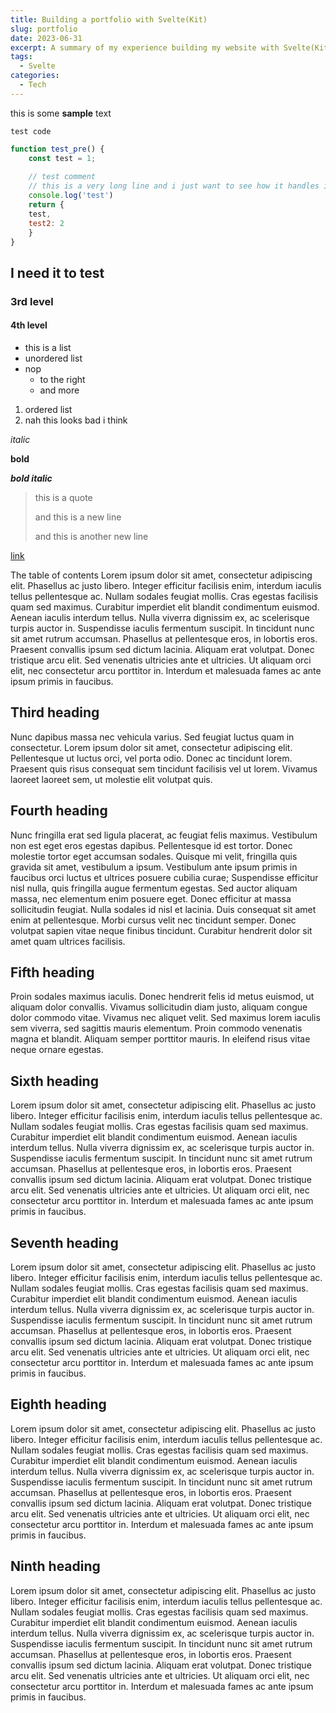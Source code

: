 ```yaml
---
title: Building a portfolio with Svelte(Kit)
slug: portfolio
date: 2023-06-31
excerpt: A summary of my experience building my website with Svelte(Kit).
tags: 
  - Svelte
categories:
  - Tech
---
```


<script lang="ts">
    import CodeBlock from "$lib/components/base/CodeBlock.svelte";
</script>

this is some **sample** text

`test code`



<CodeBlock lang="JavaScript" filename="test.js">

```js
function test_pre() {
    const test = 1;
    
    // test comment
    // this is a very long line and i just want to see how it handles it, scrollbar ? idk well see
    console.log('test')
    return {
    test,
    test2: 2
    }
}
```

</CodeBlock>

## I need it to test 

### 3rd level

#### 4th level

- this is a list
- unordered list
- nop
  - to the right
  - and more

1. ordered list
2. nah this looks bad i think

*italic*

**bold**

***bold italic***

> this is a quote
> 
> and this is a new line
> 
> and this is another new line

[link](https://google.com)




The table of contents
Lorem ipsum dolor sit amet, consectetur adipiscing elit. Phasellus ac justo libero. Integer efficitur facilisis enim, interdum iaculis tellus pellentesque ac. Nullam sodales feugiat mollis. Cras egestas facilisis quam sed maximus. Curabitur imperdiet elit blandit condimentum euismod. Aenean iaculis interdum tellus. Nulla viverra dignissim ex, ac scelerisque turpis auctor in. Suspendisse iaculis fermentum suscipit. In tincidunt nunc sit amet rutrum accumsan. Phasellus at pellentesque eros, in lobortis eros. Praesent convallis ipsum sed dictum lacinia. Aliquam erat volutpat. Donec tristique arcu elit. Sed venenatis ultricies ante et ultricies. Ut aliquam orci elit, nec consectetur arcu porttitor in. Interdum et malesuada fames ac ante ipsum primis in faucibus.

## Third heading

Nunc dapibus massa nec vehicula varius. Sed feugiat luctus quam in consectetur. Lorem ipsum dolor sit amet, consectetur adipiscing elit. Pellentesque ut luctus orci, vel porta odio. Donec ac tincidunt lorem. Praesent quis risus consequat sem tincidunt facilisis vel ut lorem. Vivamus laoreet laoreet sem, ut molestie elit volutpat quis.

## Fourth heading

Nunc fringilla erat sed ligula placerat, ac feugiat felis maximus. Vestibulum non est eget eros egestas dapibus. Pellentesque id est tortor. Donec molestie tortor eget accumsan sodales. Quisque mi velit, fringilla quis gravida sit amet, vestibulum a ipsum. Vestibulum ante ipsum primis in faucibus orci luctus et ultrices posuere cubilia curae; Suspendisse efficitur nisl nulla, quis fringilla augue fermentum egestas. Sed auctor aliquam massa, nec elementum enim posuere eget. Donec efficitur at massa sollicitudin feugiat. Nulla sodales id nisl et lacinia. Duis consequat sit amet enim at pellentesque. Morbi cursus velit nec tincidunt semper. Donec volutpat sapien vitae neque finibus tincidunt. Curabitur hendrerit dolor sit amet quam ultrices facilisis.

## Fifth heading

Proin sodales maximus iaculis. Donec hendrerit felis id metus euismod, ut aliquam dolor convallis. Vivamus sollicitudin diam justo, aliquam congue dolor commodo vitae. Vivamus nec aliquet velit. Sed maximus lorem iaculis sem viverra, sed sagittis mauris elementum. Proin commodo venenatis magna et blandit. Aliquam semper porttitor mauris. In eleifend risus vitae neque ornare egestas.

## Sixth heading

Lorem ipsum dolor sit amet, consectetur adipiscing elit. Phasellus ac justo libero. Integer efficitur facilisis enim, interdum iaculis tellus pellentesque ac. Nullam sodales feugiat mollis. Cras egestas facilisis quam sed maximus. Curabitur imperdiet elit blandit condimentum euismod. Aenean iaculis interdum tellus. Nulla viverra dignissim ex, ac scelerisque turpis auctor in. Suspendisse iaculis fermentum suscipit. In tincidunt nunc sit amet rutrum accumsan. Phasellus at pellentesque eros, in lobortis eros. Praesent convallis ipsum sed dictum lacinia. Aliquam erat volutpat. Donec tristique arcu elit. Sed venenatis ultricies ante et ultricies. Ut aliquam orci elit, nec consectetur arcu porttitor in. Interdum et malesuada fames ac ante ipsum primis in faucibus.

## Seventh heading

Lorem ipsum dolor sit amet, consectetur adipiscing elit. Phasellus ac justo libero. Integer efficitur facilisis enim, interdum iaculis tellus pellentesque ac. Nullam sodales feugiat mollis. Cras egestas facilisis quam sed maximus. Curabitur imperdiet elit blandit condimentum euismod. Aenean iaculis interdum tellus. Nulla viverra dignissim ex, ac scelerisque turpis auctor in. Suspendisse iaculis fermentum suscipit. In tincidunt nunc sit amet rutrum accumsan. Phasellus at pellentesque eros, in lobortis eros. Praesent convallis ipsum sed dictum lacinia. Aliquam erat volutpat. Donec tristique arcu elit. Sed venenatis ultricies ante et ultricies. Ut aliquam orci elit, nec consectetur arcu porttitor in. Interdum et malesuada fames ac ante ipsum primis in faucibus.


## Eighth heading

Lorem ipsum dolor sit amet, consectetur adipiscing elit. Phasellus ac justo libero. Integer efficitur facilisis enim, interdum iaculis tellus pellentesque ac. Nullam sodales feugiat mollis. Cras egestas facilisis quam sed maximus. Curabitur imperdiet elit blandit condimentum euismod. Aenean iaculis interdum tellus. Nulla viverra dignissim ex, ac scelerisque turpis auctor in. Suspendisse iaculis fermentum suscipit. In tincidunt nunc sit amet rutrum accumsan. Phasellus at pellentesque eros, in lobortis eros. Praesent convallis ipsum sed dictum lacinia. Aliquam erat volutpat. Donec tristique arcu elit. Sed venenatis ultricies ante et ultricies. Ut aliquam orci elit, nec consectetur arcu porttitor in. Interdum et malesuada fames ac ante ipsum primis in faucibus.


## Ninth heading

Lorem ipsum dolor sit amet, consectetur adipiscing elit. Phasellus ac justo libero. Integer efficitur facilisis enim, interdum iaculis tellus pellentesque ac. Nullam sodales feugiat mollis. Cras egestas facilisis quam sed maximus. Curabitur imperdiet elit blandit condimentum euismod. Aenean iaculis interdum tellus. Nulla viverra dignissim ex, ac scelerisque turpis auctor in. Suspendisse iaculis fermentum suscipit. In tincidunt nunc sit amet rutrum accumsan. Phasellus at pellentesque eros, in lobortis eros. Praesent convallis ipsum sed dictum lacinia. Aliquam erat volutpat. Donec tristique arcu elit. Sed venenatis ultricies ante et ultricies. Ut aliquam orci elit, nec consectetur arcu porttitor in. Interdum et malesuada fames ac ante ipsum primis in faucibus.


